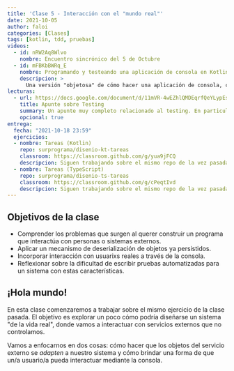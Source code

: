 ```yaml
---
title: 'Clase 5 - Interacción con el "mundo real"'
date: 2021-10-05
author: faloi
categories: [Clases]
tags: [kotlin, tdd, pruebas]
videos:
  - id: nRW2Aq8Wlvo
    nombre: Encuentro sincrónico del 5 de Octubre
  - id: mFBKbBWRq_E
    nombre: Programando y testeando una aplicación de consola en Kotlin
    descripcion: >
      Una versión "objetosa" de cómo hacer una aplicación de consola, con tests incluidos.
lecturas:
  - url: https://docs.google.com/document/d/11mVR-4wEZhlQMDEqrfQeYLypEsrSqXv98dr78SA0Oq4/edit#heading=h.5bqwe0zgcgud
    title: Apunte sobre Testing
    summary: Un apunte muy completo relacionado al testing. En particular nos interesa que lean la sección sobre **impostores**, pero no vendría mal ojearlo completo.
    opcional: true
entrega:
  fecha: "2021-10-18 23:59"
  ejercicios:
  - nombre: Tareas (Kotlin)
    repo: surprograma/disenio-kt-tareas
    classroom: https://classroom.github.com/g/yua9jFCQ
    descripcion: Siguen trabajando sobre el mismo repo de la vez pasada. Los tests de la **etapa 3** necesitan algo que aún no vimos, pueden dejarlos sin hacer.
  - nombre: Tareas (TypeScript)
    repo: surprograma/disenio-ts-tareas
    classroom: https://classroom.github.com/g/cPeqtIvd
    descripcion: Siguen trabajando sobre el mismo repo de la vez pasada. Los tests de la **etapa 3** necesitan algo que aún no vimos, pueden dejarlos sin hacer.
---
```


## Objetivos de la clase

* Comprender los problemas que surgen al querer construir un programa que interactúa con personas o sistemas externos.
* Aplicar un mecanismo de deserialización de objetos ya persistidos.
* Incorporar interacción con usuarixs reales a través de la consola.
* Reflexionar sobre la dificultad de escribir pruebas automatizadas para un sistema con estas características.

## ¡Hola mundo!

En esta clase comenzaremos a trabajar sobre el mismo ejercicio de la clase pasada. El objetivo es explorar un poco cómo podría diseñarse un sistema "de la vida real", donde vamos a interactuar con servicios externos que no controlamos.

Vamos a enfocarnos en dos cosas: cómo hacer que los objetos del servicio externo se _adapten_ a nuestro sistema y cómo brindar una forma de que un/a usuario/a pueda interactuar mediante la consola.
